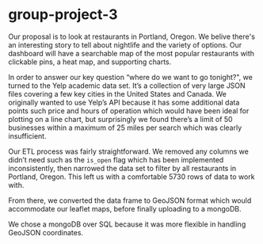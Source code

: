 # group-project-3

Our proposal is to look at restaurants in Portland, Oregon. We belive there's an interesting story to tell about nightlife and the variety of options. Our dashboard will have a searchable map of the most popular restaurants with clickable pins, a heat map, and supporting charts.

In order to answer our key question “where do we want to go tonight?", we turned to the Yelp academic data set. It’s a collection of very large JSON files covering a few key cities in the United States and Canada. We originally wanted to use Yelp’s API because it has some additional data points such price and hours of operation which would have been ideal for plotting on a line chart, but surprisingly we found there’s a limit of 50 businesses within a maximum of 25 miles per search which was clearly insufficient.

Our ETL process was fairly straightforward. We removed any columns we didn’t need such as the `is_open` flag which has been implemented inconsistently, then narrowed the data set to filter by all restaurants in Portland, Oregon. This left us with a comfortable 5730 rows of data to work with.

From there, we converted the data frame to GeoJSON format which would accommodate our leaflet maps, before finally uploading to a mongoDB.

We chose a mongoDB over SQL because it was more flexible in handling GeoJSON coordinates.


